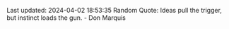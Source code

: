 Last updated: 2024-04-02 18:53:35
Random Quote: Ideas pull the trigger, but instinct loads the gun. - Don Marquis
